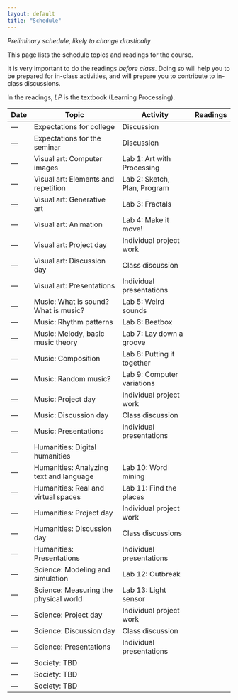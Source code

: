 ```yaml
---
layout: default
title: "Schedule"
---
```


*Preliminary schedule, likely to change drastically*

This page lists the schedule topics and readings for the course.

It is very important to do the readings *before class*.  Doing so will help you to be prepared for in-class activities, and will prepare you to contribute to in-class discussions.

In the readings, *LP* is the textbook (Learning Processing).

Date | Topic | Activity | Readings
---- | ----- | -------- | --------
&mdash; | Expectations for college | Discussion |
&mdash; | Expectations for the seminar | Discussion |
&mdash; | Visual art: Computer images | Lab 1: Art with Processing
&mdash; | Visual art: Elements and repetition | Lab 2: Sketch, Plan, Program |
&mdash; | Visual art: Generative art | Lab 3: Fractals | 
&mdash; | Visual art: Animation | Lab 4: Make it move!
&mdash; | Visual art: Project day | Individual project work
&mdash; | Visual art: Discussion day | Class discussion
&mdash; | Visual art: Presentations | Individual presentations
&mdash; | Music: What is sound? What is music? | Lab 5: Weird sounds
&mdash; | Music: Rhythm patterns | Lab 6: Beatbox
&mdash; | Music: Melody, basic music theory | Lab 7: Lay down a groove
&mdash; | Music: Composition | Lab 8: Putting it together
&mdash; | Music: Random music? | Lab 9: Computer variations
&mdash; | Music: Project day | Individual project work
&mdash; | Music: Discussion day | Class discussion
&mdash; | Music: Presentations | Individual presentations
&mdash; | Humanities: Digital humanities
&mdash; | Humanities: Analyzing text and language | Lab 10: Word mining
&mdash; | Humanities: Real and virtual spaces | Lab 11: Find the places
&mdash; | Humanities: Project day | Individual project work
&mdash; | Humanities: Discussion day | Class discussions
&mdash; | Humanities: Presentations | Individual presentations
&mdash; | Science: Modeling and simulation | Lab 12: Outbreak
&mdash; | Science: Measuring the physical world | Lab 13: Light sensor
&mdash; | Science: Project day | Individual project work
&mdash; | Science: Discussion day | Class discussion
&mdash; | Science: Presentations | Individual presentations
&mdash; | Society: TBD
&mdash; | Society: TBD
&mdash; | Society: TBD

<!--
Sep 1  |
Sep 6 |
Sep 8 |
Sep 15 |
Sep 17 |
Sep 22 |
Sep 24 |
Sep 29 |
Oct 1 |
Oct 6 |
Oct 8 |
Oct 13 |
Oct 15 |
Oct 20 | *No class* &mdash; fall break
Oct 22 |
Oct 27 |
Oct 29 |
Nov 3 |
Nov 5 |
Nov 10 |
Nov 12 |
Nov 17 |
Nov 19 |
Nov 24 |
Nov 26 | *No class* &mdash; Thanksgiving break
Dec 1 |
Dec 3 |
Dec 8 |
Dec 10 |
-->

